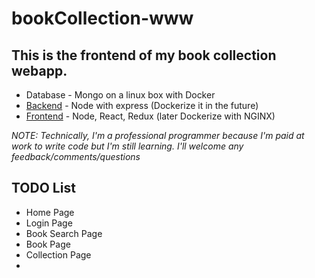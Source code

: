 # bookCollection-www

## This is the frontend of my book collection webapp.
* Database - Mongo on a linux box with Docker
* [Backend](https://github.com/emanual4real/bookcollection-api) - Node with express (Dockerize it in the future)
* [Frontend](https://github.com/emanual4real/bookcollection-www) - Node, React, Redux (later Dockerize with NGINX)

*NOTE: Technically, I'm a professional programmer because I'm paid at work to write code but I'm still learning.  I'll welcome any feedback/comments/questions*

## TODO List
* Home Page
* Login Page
* Book Search Page
* Book Page
* Collection Page
* 

